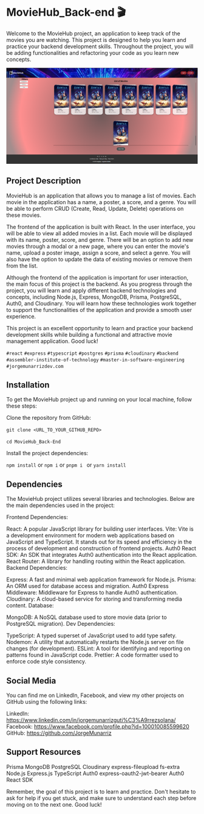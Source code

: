 # MovieHub_Back-end 🎬


Welcome to the MovieHub project, an application to keep track of the movies you are watching. This project is designed to help you learn and practice your backend development skills. Throughout the project, you will be adding functionalities and refactoring your code as you learn new concepts.


![homepage_desktop.png](/src/assets/img/desktop_image.png)

## Project Description
MovieHub is an application that allows you to manage a list of movies. Each movie in the application has a name, a poster, a score, and a genre. You will be able to perform CRUD (Create, Read, Update, Delete) operations on these movies.

The frontend of the application is built with React. In the user interface, you will be able to view all added movies in a list. Each movie will be displayed with its name, poster, score, and genre. There will be an option to add new movies through a modal or a new page, where you can enter the movie's name, upload a poster image, assign a score, and select a genre. You will also have the option to update the data of existing movies or remove them from the list.

Although the frontend of the application is important for user interaction, the main focus of this project is the backend. As you progress through the project, you will learn and apply different backend technologies and concepts, including Node.js, Express, MongoDB, Prisma, PostgreSQL, Auth0, and Cloudinary. You will learn how these technologies work together to support the functionalities of the application and provide a smooth user experience.

This project is an excellent opportunity to learn and practice your backend development skills while building a functional and attractive movie management application. Good luck!

`#react` `#express` `#typescript` `#postgres` `#prisma` `#cloudinary` `#backend` `#assembler-institute-of-technology` `#master-in-software-engineering` `#jorgemunarrizdev.com`

## Installation
To get the MovieHub project up and running on your local machine, follow these steps:

Clone the repository from GitHub:


`git clone <URL_TO_YOUR_GITHUB_REPO>`

`cd MovieHub_Back-End`

Install the project dependencies:

`npm install`
or 
`npm i`
or 
`pnpm i `
or 
`yarn install`

## Dependencies

The MovieHub project utilizes several libraries and technologies. Below are the main dependencies used in the project:

Frontend Dependencies:

React: A popular JavaScript library for building user interfaces.
Vite: Vite is a development environment for modern web applications based on JavaScript and TypeScript. It stands out for its speed and efficiency in the process of development and construction of frontend projects.
Auth0 React SDK: An SDK that integrates Auth0 authentication into the React application.
React Router: A library for handling routing within the React application.
Backend Dependencies:

Express: A fast and minimal web application framework for Node.js.
Prisma: An ORM used for database access and migration.
Auth0 Express Middleware: Middleware for Express to handle Auth0 authentication.
Cloudinary: A cloud-based service for storing and transforming media content.
Database:

MongoDB: A NoSQL database used to store movie data (prior to PostgreSQL migration).
Dev Dependencies:

TypeScript: A typed superset of JavaScript used to add type safety.
Nodemon: A utility that automatically restarts the Node.js server on file changes (for development).
ESLint: A tool for identifying and reporting on patterns found in JavaScript code.
Prettier: A code formatter used to enforce code style consistency.

## Social Media 


You can find me on LinkedIn, Facebook, and view my other projects on GitHub using the following links:

LinkedIn: https://www.linkedin.com/in/jorgemunarrizguti%C3%A9rrezsolana/
Facebook: https://www.facebook.com/profile.php?id=100010085599620
GitHub: https://github.com/JorgeMunarriz


## Support Resources


Prisma
MongoDB
PostgreSQL
Cloudinary
express-fileupload
fs-extra
Node.js
Express.js
TypeScript
Auth0
express-oauth2-jwt-bearer
Auth0 React SDK


Remember, the goal of this project is to learn and practice. Don't hesitate to ask for help if you get stuck, and make sure to understand each step before moving on to the next one. Good luck!